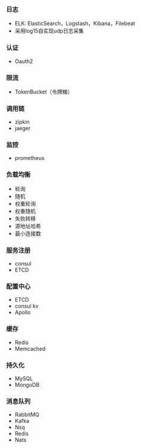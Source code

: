 ### 日志

- ELK: ElasticSearch，Logstash，Kibana，Filebeat
- 采用log15自实现udp日志采集

### 认证

- Oauth2

### 限流

- TokenBucket（令牌桶）

### 调用链

- zipkin
- jaeger

### 监控

- prometheus

### 负载均衡

- 轮询
- 随机
- 权重轮询
- 权重随机
- 失败转移
- 源地址哈希
- 最小连接数

### 服务注册

- consul
- ETCD

### 配置中心

- ETCD
- consul kv
- Apollo

### 缓存

- Redis
- Memcached

### 持久化

- MySQL
- MongoDB

### 消息队列

- RabbitMQ
- Kafka
- Nsq
- Redis
- Nats